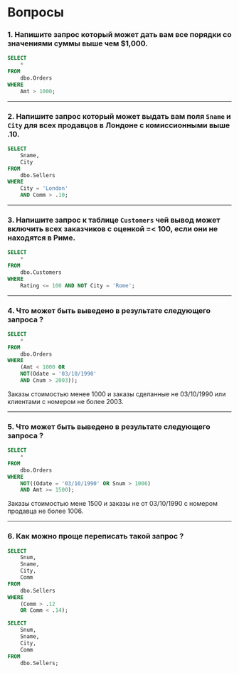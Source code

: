 # Вопросы
### 1. Напишите запрос который может дать вам все порядки со значениями суммы выше чем $1,000. 
```sql
SELECT
    *
FROM
    dbo.Orders
WHERE
    Amt > 1000;
```
***
### 2. Напишите запрос который может выдать вам поля `Sname` и `City` для всех продавцов в Лондоне с комиссионными выше .10.
```sql
SELECT
    Sname,
    City
FROM
    dbo.Sellers
WHERE
    City = 'London' 
    AND Comm > .10;
```
***
### 3. Напишите запрос к таблице `Customers` чей вывод может включить всех заказчиков с оценкой =< 100, если они не находятся в Риме.
```sql
SELECT
    *
FROM
    dbo.Customers
WHERE
    Rating <= 100 AND NOT City = 'Rome';
```
***
### 4. Что может быть выведено в результате следующего запроса ?
```sql
SELECT
    *
FROM
    dbo.Orders
WHERE
    (Amt < 1000 OR
    NOT(Odate = '03/10/1990'
    AND Cnum > 2003));
```
Заказы стоимостью менее 1000 и заказы сделанные не 03/10/1990 или клиентами с номером не более 2003.
***
### 5. Что может быть выведено в результате следующего запроса ?
```sql
SELECT
    *
FROM
    dbo.Orders
WHERE
    NOT((Odate = '03/10/1990' OR Snum > 1006)
    AND Amt >= 1500);
```
Заказы стоимостью мене 1500 и заказы не от 03/10/1990 с номером продавца не более 1006.
***
### 6. Как можно проще переписать такой запрос ?
```sql
SELECT
    Snum,
    Sname,
    City,
    Comm
FROM
    dbo.Sellers
WHERE
    (Comm > .12
    OR Comm < .14);
```

```sql
SELECT
    Snum,
    Sname,
    City,
    Comm
FROM
    dbo.Sellers;
```